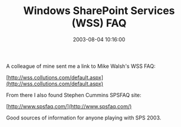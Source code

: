 ﻿---
layout: post
title: "Windows SharePoint Services (WSS) FAQ"
comments: false
date: 2003-08-04 10:16:00
categories:
 - Technology
subtext-id: d1026052-1d22-4690-9076-f48c59d1719d
alias: /blog/Windows-SharePoint-Services-(WSS)-FAQ.aspx
---


A colleague of mine sent me a link to Mike Walsh's WSS FAQ:

[http://wss.collutions.com/default.aspx](http://wss.collutions.com/default.aspx)

From there I also found Stephen Cummins SPSFAQ site:

[http://www.spsfaq.com/](http://www.spsfaq.com/)

Good sources of information for anyone playing with SPS 2003.
